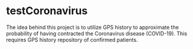 # testCoronavirus
The idea behind this project is to utilize GPS history to approximate the probability of having contracted the Coronavirus disease (COVID-19). This requires GPS history repository of confirmed patients.
